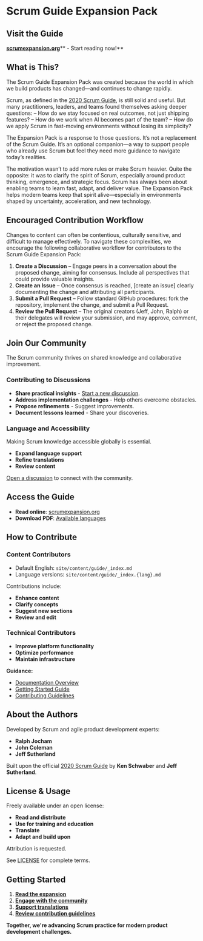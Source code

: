 # Scrum Guide Expansion Pack

## Visit the Guide

**[scrumexpansion.org](https://scrumexpansion.org)**\*\* - Start reading now!\*\*

## What is This?

The Scrum Guide Expansion Pack was created because the world in which we build products has changed—and continues to change rapidly.

Scrum, as defined in the [2020 Scrum Guide](https://scrumguides.org/), is still solid and useful. But many practitioners, leaders, and teams found themselves asking deeper questions:
– How do we stay focused on real outcomes, not just shipping features?
– How do we work when AI becomes part of the team?
– How do we apply Scrum in fast-moving environments without losing its simplicity?

The Expansion Pack is a response to those questions. It’s not a replacement of the Scrum Guide. It’s an optional companion—a way to support people who already use Scrum but feel they need more guidance to navigate today’s realities.

The motivation wasn’t to add more rules or make Scrum heavier. Quite the opposite: it was to clarify the spirit of Scrum, especially around product thinking, emergence, and strategic focus. Scrum has always been about enabling teams to learn fast, adapt, and deliver value. The Expansion Pack helps modern teams keep that spirit alive—especially in environments shaped by uncertainty, acceleration, and new technology.

## Encouraged Contribution Workflow

Changes to content can often be contentious, culturally sensitive, and difficult to manage effectively. To navigate these complexities, we encourage the following collaborative workflow for contributors to the Scrum Guide Expansion Pack:

1. **Create a Discussion** – Engage peers in a conversation about the proposed change, aiming for consensus. Include all perspectives that could provide valuable insights.
2. **Create an Issue** – Once consensus is reached, \[create an issue] clearly documenting the change and attributing all participants.
3. **Submit a Pull Request** – Follow standard GitHub procedures: fork the repository, implement the change, and submit a Pull Request.
4. **Review the Pull Request** – The original creators (Jeff, John, Ralph) or their delegates will review your submission, and may approve, comment, or reject the proposed change.

## Join Our Community

The Scrum community thrives on shared knowledge and collaborative improvement.

### Contributing to Discussions

- **Share practical insights** - [Start a new discussion](https://github.com/ScrumGuides/ScrumGuide-ExpansionPack/discussions).
- **Address implementation challenges** - Help others overcome obstacles.
- **Propose refinements** - Suggest improvements.
- **Document lessons learned** - Share your discoveries.

### Language and Accessibility

Making Scrum knowledge accessible globally is essential.

- **Expand language support**
- **Refine translations**
- **Review content**

[Open a discussion](https://github.com/ScrumGuides/ScrumGuide-ExpansionPack/discussions) to connect with the community.

## Access the Guide

- **Read online**: [scrumexpansion.org](https://scrumexpansion.org)
- **Download PDF**: [Available languages](https://scrumexpansion.org/download)

## How to Contribute

### Content Contributors

- Default English: `site/content/guide/_index.md`
- Language versions: `site/content/guide/_index.{lang}.md`

Contributions include:

- **Enhance content**
- **Clarify concepts**
- **Suggest new sections**
- **Review and edit**

### Technical Contributors

- **Improve platform functionality**
- **Optimize performance**
- **Maintain infrastructure**

**Guidance:**

- [Documentation Overview](./docs/README.md)
- [Getting Started Guide](./docs/getting-started.md)
- [Contributing Guidelines](./docs/contributing.md)

## About the Authors

Developed by Scrum and agile product development experts:

- **Ralph Jocham**
- **John Coleman**
- **Jeff Sutherland**

Built upon the official [2020 Scrum Guide](https://scrumguides.org/) by **Ken Schwaber** and **Jeff Sutherland**.

## License & Usage

Freely available under an open license:

- **Read and distribute**
- **Use for training and education**
- **Translate**
- **Adapt and build upon**

Attribution is requested.

See [LICENSE](./LICENSE) for complete terms.

## Getting Started

1. **[Read the expansion](https://scrumexpansion.org)**
2. **[Engage with the community](https://github.com/ScrumGuides/ScrumGuide-ExpansionPack/discussions)**
3. **[Support translations](https://github.com/ScrumGuides/ScrumGuide-ExpansionPack/discussions)**
4. **[Review contribution guidelines](./docs/contributing.md)**

**Together, we're advancing Scrum practice for modern product development challenges.**
